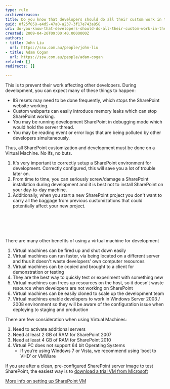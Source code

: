 ```yaml
---
type: rule
archivedreason: 
title: Do you know that developers should do all their custom work in their own SharePoint development environment?
guid: 0f25f858-e4d5-47a0-a237-3f17e743a858
uri: do-you-know-that-developers-should-do-all-their-custom-work-in-their-own-sharepoint-development-environment
created: 2009-04-20T09:00:40.0000000Z
authors:
- title: John Liu
  url: https://ssw.com.au/people/john-liu
- title: Adam Cogan
  url: https://ssw.com.au/people/adam-cogan
related: []
redirects: []

---
```



This is to prevent their work affecting other developers. During development, you can expect many of these things to happen&#58; <br>
<ul>
    <li>IIS resets may need to be done frequently, which stops the SharePoint website working. </li>
    <li>Custom webparts can easily introduce memory leaks which can stop SharePoint working. </li>
    <li>You may be running development SharePoint in debugging mode which would hold the server thread. </li>
    <li>You may be reading event or error logs that are being polluted by other developers simultaneously. </li>
</ul>
<p>Thus, all SharePoint customization and development must be done on a Virtual Machine. No ifs, no buts.</p>
<ol>
    <li>It's very important to correctly setup a SharePoint environment for development. Correctly configured, this will save you a lot of trouble later on. </li>
    <li>From time to time, you can seriously screw/damage a SharePoint installation during development and it is best not to install SharePoint on your day-to-day machine. </li>
    <li>Additionally, when you start a new SharePoint project you don't want to carry all the baggage from previous customizations that could potentially affect your new project. </li>
</ol>
<p>&#160;</p>

<br><excerpt class='endintro'></excerpt><br>

  <p>There are many other benefits of using a virtual machine for development</p>
<ol>
    <li>Virtual machines can be fired up and shut down easily </li>
    <li>Virtual machines can run faster, via being located on a different server and thus it doesn't waste developers' own computer resources </li>
    <li>Virtual machines can be copied and brought to a client for demonstration or testing </li>
    <li>They are the best way to quickly test or experiment with something new </li>
    <li>Virtual machines can frees up resources on the host, so it doesn’t waste resource when developers are not working on SharePoint </li>
    <li>Virtual machines can be easily cloned to scale up the development team </li>
    <li>Virtual machines enable developers to work in Windows Server 2003 / 2008 environment so they will be aware of the configuration issue when deploying to staging and production </li>
</ol>
<p>There are few consideration when using Virtual Machines&#58;</p>
<ol>
    <li>Need to activate additional servers </li>
    <li>Need at least 2 GB of RAM for SharePoint 2007 </li>
    <li>Need at least 4 GB of RAM for SharePoint 2010 </li>
    <li>Virtual PC does not support 64 bit Operating Systems&#160;
    <ul>
        <li>If you’re using Windows 7 or Vista, we recommend using ‘boot to VHD’ or VMWare </li>
    </ul>
    </li>
</ol>
<p>If you are after a clean, pre-configured SharePoint server image to test SharePoint, the easiest way is to <a class="ms-rteCustom-External" href="http&#58;//www.microsoft.com/downloads/details.aspx?FamilyID=67f93dcb-ada8-4db5-a47b-df17e14b2c74&amp;displaylang=en">download a trial VM from Microsoft</a></p>
<a href="http&#58;//www.ssw.com.au/ssw/Standards/DeveloperSharePoint/VMDevelopment.aspx">More info on setting up SharePoint VM</a> 



